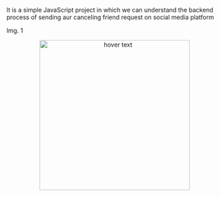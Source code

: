 It is a simple JavaScript project in which we can understand the backend process of sending aur canceling friend request on social media platform

Img. 1
<p align="center">
  <img src="C:\Users\asus\Desktop\Git.png" width="350" title="hover text">
<!--   <img src="your_relative_path_here_number_2_large_name" width="350" alt="accessibility text"> -->
</p>

